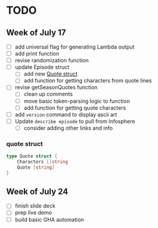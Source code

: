 # TODO

## Week of July 17

- [ ] add universal flag for generating Lambda output
- [ ] add print function
- [ ] revise randomization function
- [ ] update Episode struct
  - [ ] add new [Quote struct](#quote-struct)
  - [ ] add function for getting characters from quote lines
- [ ] revise getSeasonQuotes function
  - [ ] clean up comments
  - [ ] move basic token-parsing logic to function
  - [ ] add function for getting quote characters
- [ ] add `version` command to display ascii art
- [ ] Update `describe episode` to pull from Infosphere
  - [ ] consider adding other links and info

### quote struct

```go
type Quote struct {
    Characters []string
    Quote [string]
}
```

## Week of July 24

- [ ] finish slide deck
- [ ] prep live demo
- [ ] build basic GHA automation
